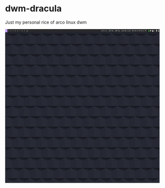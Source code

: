 # dwm-dracula

Just my personal rice of arco linux dwm 


<img src="https://github.com/SheriffHub/dwm-dracula/blob/main/Screenshot_20220307_165555.png" height="500" width="500" >
